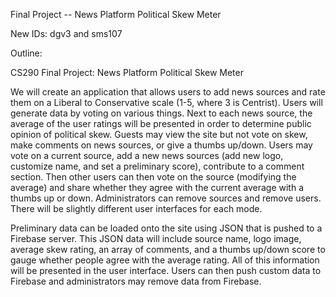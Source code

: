 Final Project -- News Platform Political Skew Meter

New IDs: dgv3 and sms107

Outline:

CS290 Final Project: News Platform Political Skew Meter

We will create an application that allows users to add news sources and rate them on a Liberal to Conservative scale (1-5, where 3 is Centrist). Users will generate data by voting on various things. Next to each news source, the average of the user ratings will be presented in order to determine public opinion of political skew. Guests may view the site but not vote on skew, make comments on news sources, or give a thumbs up/down. Users may vote on a current source, add a new news sources (add new logo, customize name, and set a preliminary score), contribute to a comment section. Then other users can then vote on the source (modifying the average) and share whether they agree with the current average with a thumbs up or down. Administrators can remove sources and remove users. There will be slightly different user interfaces for each mode.

Preliminary data can be loaded onto the site using JSON that is pushed to a Firebase server. This JSON data will include source name, logo image, average skew rating, an array of comments, and a thumbs up/down score to gauge whether people agree with the average rating. All of this information will be presented in the user interface. Users can then push custom data to Firebase and administrators may remove data from Firebase.
